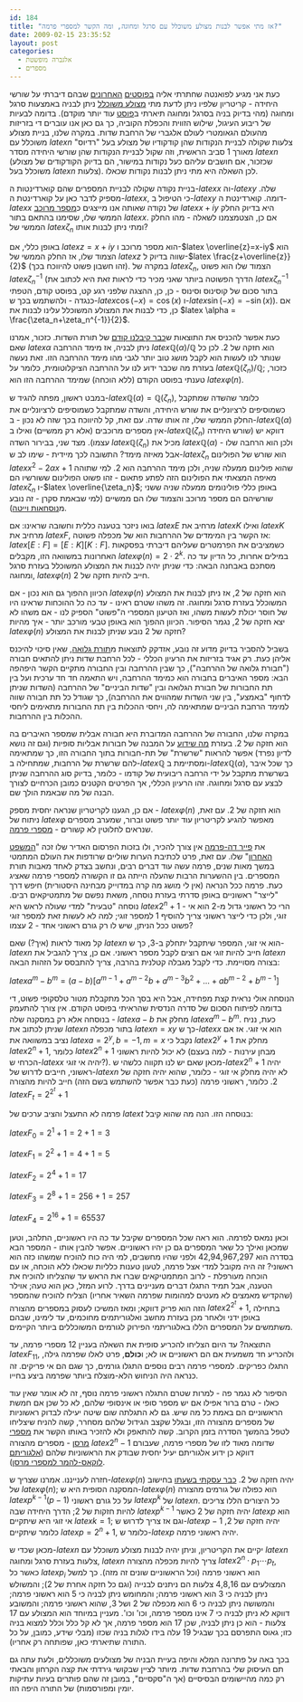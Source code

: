 ```yaml
---
id: 184
title: "אז מתי אפשר לבנות מצולע משוכלל עם סרגל ומחוגה, ומה הקשר למספרי פרמה?"
date: 2009-02-15 23:35:52
layout: post
categories: 
  - אלגברה מופשטת
  - מספרים
---
```

כעת אני מגיע לפואנטה שחתרתי אליה <a href="http://www.gadial.net/?p=182">בפוסטים</a> <a href="http://www.gadial.net/?p=183">האחרונים</a> שבהם דיברתי על שורשי היחידה - קריטריון שלפיו ניתן לדעת מתי <a href="http://he.wikipedia.org/wiki/%D7%9E%D7%A6%D7%95%D7%9C%D7%A2_%D7%9E%D7%A9%D7%95%D7%9B%D7%9C%D7%9C">מצולע משוכלל</a> ניתן לבניה באמצעות סרגל ומחוגה (מהי בדיוק בניה בסרגל ומחוגה תיארתי ב<a href="http://www.gadial.net/?p=176">פוסט</a> עוד יותר מוקדם). בדומה לבעיות של ריבוע העיגול, שילוש הזווית והכפלת הקוביה, כך גם כאן אנו עוברים די בזריזות מהעולם הגאומטרי לעולם אלגברי של הרחבת שדות. במקרה שלנו, בניית מצולע משוכלל עם $latex n$ צלעות שקולה לבניית הנקודות שהן קודקודיו של מצולע בעל "רדיוס" מאורך 1 סביב הראשית, וזה שקול לבניית הנקודות שהן שורשי היחידה מסדר $latex n$ (שכזכור, אם חושבים עליהם כעל נקודות במישור, הם בדיוק הקודקודים של מצולע משוכלל בעל $latex n$ צלעות). לכן השאלה היא מתי ניתן לבנות נקודות שכאלו.

בניית נקודה שקולה לבניית המספרים שהם קוארדינטות ה-$latex x$ וה-$latex y$ שלה. מספיק לדבר כאן על קוארדינטת ה-$latex x$, כי הטיפול ב-$latex y$ דומה. קוארדינטת ה-$latex x$ של נקודה שאותה אנו מייצגים כ<a href="http://he.wikipedia.org/wiki/%D7%9E%D7%A1%D7%A4%D7%A8_%D7%9E%D7%A8%D7%95%D7%9B%D7%91">מספר מרוכב</a> $latex x+iy$ היא בדיוק החלק הממשי שלו, שסימנו בהתאם בתור $latex x$. אם כן, הצטמצמנו לשאלה - מהו החלק הממשי של $latex \zeta_n$ ומתי ניתן לבנות אותו?

באופן כללי, אם $latex z=x+iy$ הוא מספר מרוכב ו-$latex \overline{z}=x-iy$ הוא הצמוד שלו, אז החלק הממשי של $latex z$ שווה בדיוק ל-$latex \frac{z+\overline{z}}{2}$ (זהו חשבון פשוט להיווכח בכך). במקרה של $latex \zeta_n$, הצמוד שלו הוא פשוט $latex \zeta_n^{-1}$ (הדרך הפשוטה ביותר שאני מכיר כדי לראות זאת היא לכתוב את $latex \zeta_n^{-1}$ בתור סכום של קוסינוס וסינוס - כן, כן, ההצגה שלפני רגע קט, בפוסט קודם, הטפתי כנגדה - ולהשתמש בכך ש-$latex \cos(-x)=\cos(x)$ ו-$latex \sin(-x)=-\sin(x)$). אם כן, כדי לבנות את המצולע המשוכלל עלינו לבנות את $latex \alpha = \frac{\zeta_n+\zeta_n^{-1}}{2}$.

כעת אפשר להכניס את התוצאות ש<a href="http://www.gadial.net/?p=180">כבר קיבלנו קודם</a> של תורת השדות. כזכור, אמרנו שאם $latex \alpha$ ניתן לבניה, אז מימד ההרחבה $latex \mathbb{Q}(\alpha)/\mathbb{Q}$ הוא חזקה של 2. לכן כל שנותר לנו לעשות הוא לקבל מושג טוב יותר לגבי מהו מימד ההרחבה הזו. זאת נעשה בעזרת מה שכבר ידוע לנו על ההרחבה הציקלוטומית, כלומר על $latex \mathbb{Q}(\zeta_n)/\mathbb{Q}$; כזכור, טענתי בפוסט הקודם (ללא הוכחה) שמימד ההרחבה הזו הוא $latex \varphi(n)$.

במבט ראשון, מפתה להגיד ש-$latex \mathbb{Q}(\alpha)=\mathbb{Q}(\zeta_n)$, כלומר שהשדה שמתקבל כשמוסיפים לרציונליים את שורש היחידה, והשדה שמתקבל כשמוסיפים לרציונליים את החלק הממשי שלו, זה אותו שדה. עם זאת, קל להיווכח בכך שזה לא נכון - ב-$latex \mathbb{Q}(\alpha)$ אין מספרים מרוכבים (אלא רק ממשיים) ואילו ב-$latex \mathbb{Q}(\zeta_n)$ דווקא יש (שורש היחידה עצמו). מצד שני, בבירור השדה $latex \mathbb{Q}(\zeta_n)$ מכיל את $latex \mathbb{Q}(\alpha)$ ולכן הוא הרחבה שלו - אבל מאיזה מימד? התשובה לכך מיידית - שימו לב ש-$latex \zeta_n$ הוא שורש של הפולינום $latex x^2-2\alpha x+1$ שהוא פולינום ממעלה שניה, ולכן מימד ההרחבה הוא 2. למי שתוהה מאיפה המצאתי את הפולינום הזה לפתע פתאום - זהו פשוט הפולינום ששורשיו הם $latex \zeta_n$ ו-$latex \overline{\zeta_n}$; באופן כללי פולינומים ממעלה שניה ששני שורשיהם הם מספר מרוכב והצמוד שלו הם ממשיים (למי שבאמת סקרן - זה נובע מ<a href="http://en.wikipedia.org/wiki/Vi%C3%A8te%27s_formulas">נוסחאות וייטה</a>).

בואו ניזכר בטענה כללית וחשובה שראינו: אם $latex E$ מרחיב את $latex K$ ואילו $latex K$ מרחיב את $latex F$, אז הקשר בין המימדים של ההרחבות הוא של מכפלה פשוטה: $latex [E:F]=[E:K][K:F]$. כשמציבים את הפרמטרים שעליהם דיברתי בפסקאות האחרונות במשוואה הזו, מקבלים $latex \varphi(n)=2\cdot 2^k$. במילים אחרות, כל הדיון עד כה מסתכם באבחנה הבאה: כדי שניתן יהיה לבנות את המצולע המשוכלל בעזרת סרגל ומחוגה, $latex \varphi(n)$ חייב להיות חזקה של 2.

הכיוון ההפוך גם הוא נכון - אם $latex \varphi(n)$ הוא חזקה של 2, אז ניתן לבנות את המצולע המשוכלל בעזרת סרגל ומחוגה. זה משהו שטרם ראינו - עד כה כל ההוכחות שראינו היו של חוסר יכולת לעשות משהו, ואז הטיעון המספרי ה"פשוט" הספיק לנו - אם משהו לא יצא חזקה של 2, נגמר הסיפור. הכיוון ההפוך הוא באופן טבעי מורכב יותר - איך מהיות $latex \varphi(n)$ חזקה של 2 נובע שניתן לבנות את המצולע?

בשביל להסביר בדיוק מדוע זה נובע, אזדקק לתוצאות מ<a href="http://he.wikipedia.org/wiki/%D7%AA%D7%95%D7%A8%D7%AA_%D7%92%D7%9C%D7%95%D7%90%D7%94">תורת גלואה</a>, שאין סיכוי להיכנס אליהן כעת. רק אגיד בזריזות את הרעיון הכללי - לכל הרחבת שדות ניתן להתאים חבורה ("חבורת גלואה של ההרחבה"), כך שבין ההרחבה ובין החבורה מתקיים הקשר היפהפה הבא: מספר האיברים בחבורה הוא כמימד ההרחבה, ויש התאמה חד חד ערכית ועל בין תת החבורות של חבורת הגלואה ובין "שדות הביניים" של ההרחבה (השדות שניתן לדחוף "באמצע", בין שני השדות שמהווים את ההרחבה), כך שגודל כל תת חבורה שווה למימד הרחבת הביניים שמתאימה לה, ויחסי ההכלות בין תת החבורות מתאימים ליחסי ההכלות בין ההרחבות.

במקרה שלנו, החבורה של ההרחבה המדוברת היא חבורה אבלית שמספר האיברים בה הוא חזקה של 2. בעזרת <a href="http://he.wikipedia.org/wiki/%D7%9E%D7%A9%D7%A4%D7%98_%D7%94%D7%9E%D7%99%D7%95%D7%9F_%D7%9C%D7%97%D7%91%D7%95%D7%A8%D7%95%D7%AA_%D7%90%D7%91%D7%9C%D7%99%D7%95%D7%AA_%D7%A0%D7%95%D7%A6%D7%A8%D7%95%D7%AA_%D7%A1%D7%95%D7%A4%D7%99%D7%AA#.D7.9E.D7.A9.D7.A4.D7.98_.D7.94.D7.9E.D7.99.D7.95.D7.9F">מה שידוע</a> על המבנה של חבורות אבליות סופיות (וגם זה נושא לדיון נפרד) אפשר להראות "שרשרת" של תת-חבורות בתוך החבורה הזו, כך שמתאימה להם שרשרת של הרחבות, שמתחילה ב-$latex \mathbb{Q}$ ומסתיימת ב-$latex \mathbb{Q}(\alpha)$, כך שכל איבר בשרשרת מתקבל על ידי הרחבה ריבועית של קודמו - כלומר, בדיוק סוג ההרחבה שניתן לבצע עם סרגל ומחוגה. זהו הרעיון הכללי, אך הפרטים הקטנים כמובן הכרחיים לצורך הבנה של מה שבאמת הולך שם.

אם כן, הגענו לקריטריון שנראה יחסית מספק - $latex \varphi(n)$ הוא חזקה של 2. עם זאת, ניתוח של $latex \varphi$ מאפשר להגיע לקריטריון עוד יותר פשוט וברור, שמערב מספרים שנראים לחלוטין לא קשורים - <a href="http://he.wikipedia.org/wiki/%D7%9E%D7%A1%D7%A4%D7%A8_%D7%A4%D7%A8%D7%9E%D7%94">מספרי פרמה</a>.

את <a href="http://he.wikipedia.org/wiki/%D7%A4%D7%99%D7%99%D7%A8_%D7%93%D7%94_%D7%A4%D7%A8%D7%9E%D7%94">פייר דה-פרמה</a> אין צורך להכיר, ולו בזכות הפרסום האדיר שלו זכה "<a href="http://he.wikipedia.org/wiki/%D7%94%D7%9E%D7%A9%D7%A4%D7%98_%D7%94%D7%90%D7%97%D7%A8%D7%95%D7%9F_%D7%A9%D7%9C_%D7%A4%D7%A8%D7%9E%D7%94">המשפט האחרון</a>" שלו. עם זאת, פרט לכתיבת הערות שוליים שרודפות את העולם המתמטי במשך מאות שנים, פרמה עשה עוד דברים רבים, ונחשב בצדק לאחד מאבות תורת המספרים. בין ההשערות הרבות שהעלה הייתה גם זו הקשורה למספרי פרמה שאציג כעת. פרמה ככל הנראה (אין לי מושג מה קרה במדוייק מבחינה היסטורית) חיפש דרך "לייצר" ראשוניים באופן סדרתי בעזרת נוסחה, משאת נפשם של מתמטיקאים רבים. נוסחה "טבעית" למדי שעולה לראש היא $latex 2^n+1$ - הרי כל ראשוני גדול מ-2 הוא אי זוגי, ולכן כדי לייצר ראשוני צריך להוסיף 1 למספר זוגי; למה לא לעשות זאת למספר זוגי פשוט ככל הניתן, שיש לו רק גורם ראשוני אחד - 2 עצמו?

קל מאוד לראות (איך?) שאם $latex n$ הוא אי זוגי, המספר שיתקבל יתחלק ב-3, כך ש-$latex n$ חייב להיות זוגי אם רוצים לקבל מספר ראשוני. אם כן, צריך להגביל את $latex n$ בצורה מסויימת. כדי לקבל מגבלה קטלנית בהרבה, צריך להתבסס על הזהות הבאה:

$latex a^{m}-b^{m}=\left(a-b\right)\left[a^{m-1}+a^{m-2}b+a^{m-3}b^{2}+\dots+ab^{m-2}+b^{m-1}\right]$

הנוסחה אולי נראית קצת מפחידה, אבל היא בסך הכל מתקבלת מטור טלסקופי פשוט, די בדומה לפיתוח הסכום של סדרה הנדסית שהראיתי בפוסט הקודם. אין צורך להתעמק בנוסחה אלא רק במסקנה שלה - $latex a-b$ מחלק את $latex a^m-b^m$. כעת, נניח שניתן לכתוב את $latex n$ בתור מכפלה $latex n=xy$ כך ש-$latex x$ הוא אי זוגי. אז אם נציב במשוואה את $latex a=2^y,b=-1,m=x$ נקבל כי $latex 2^y+1$ מחלק את $latex 2^n+1$, כלומר $latex 2^n+1$ לא יכול להיות ראשוני (מבחן עירנות - למה בעצם הכרחי ש-$latex x$ יהיה אי זוגי?). מכאן שאם יש לנו תקווה כלשהי ש-$latex 2^n+1$ יהיה ראשוני, חייבים לדרוש של-$latex n$ לא יהיה מחלק אי זוגי - כלומר, שהוא יהיה חזקה של 2. כלומר, ראשוני פרמה (כעת כבר אפשר להשתמש בשם הזה) חייב להיות מהצורה $latex F_t=2^{2^t}+1$

פרמה לא התעצל והציב ערכים של $latex t$ בנוסחה הזו. הנה מה שהוא קיבל:

$latex F_0=2^1+1=2+1=3$

$latex F_1=2^2+1=4+1=5$

$latex F_2=2^4+1=17$

$latex F_3=2^8+1=256+1=257$

$latex F_4=2^{16}+1=65537$

וכאן נמאס לפרמה. הוא ראה שכל המספרים שקיבל עד כה היו ראשוניים, התלהב, וטען שמכאן ואילך כל שאר המספרים גם כן יהיו ראשוניים. אפשר להבין אותו - המספר הבא בסדרה הוא 42,94,967,297 ולפני שהיו מחשבים, למי היה כוח להוכיח שמשהו כזה הוא ראשוני? זה היה מקובל למדי אצל פרמה, לטעון טענות כלליות שכאלו ללא הוכחה, או עם הוכחה מעורפלת - לרוב המתמטיקאים שברו את הראש עד שהצליחו להוכיח את הטענה, אבל תמיד התגלו דברים מעניינים בדרך. לרוע המזל, כאן הוא טעה; אוילר (שהקדיש מאמצים לא מעטים למהומות שפרמה השאיר אחריו) הצליח להוכיח שהמספר הזה הוא פריק דווקא; ומאז המשיכו לעסוק במספרים מהצורה $latex 2^{2^t}+1$, בתחילה באופן ידני ולאחר מכן בעזרת מחשב ואלגוריתמים מחוכמים, עד לימינו, שבהם משתמשים על המספרים הללו באלגוריתמי הפירוק לגורמים המשוכללים ביותר הקיימים.

התוצאה? עד היום הצליחו להכריע סופית את השאלה בעניין 12 מספרי פרמה, עד $latex F_{11}$, ולהכריע חד משמעית אם הם ראשוניים או לא; ו<strong>כולם</strong>, פרט לאלו שפרמה גילה, התגלו כפריקים. למספרי פרמה רבים נוספים התגלו גורמים, כך שגם הם אי פריקים. זה כנראה היה הניחוש הלא-מוצלח ביותר שפרמה ביצע בחייו.

הסיפור לא נגמר פה - למרות שטרם התגלה ראשוני פרמה נוסף, זה לא אומר שאין עוד כאלו - טרם ברור אפילו אם יש מספר סופי או אינסופי שלהם, לא כל שכן אם חמשת הראשוניים הם באמת כל מה שיש. גם לא התגלתה שום שיטה יעילה לבדוק ראשוניות של מספרים מהצורה הזו, ובגלל שקצב הגידול שלהם מסחרר, קשה להניח שיצליחו לטפל בהמשך הסדרה בזמן הקרוב. קשה להתאפק ולא להזכיר באותו הקשר את <a href="http://he.wikipedia.org/wiki/%D7%9E%D7%A1%D7%A4%D7%A8_%D7%9E%D7%A8%D7%A1%D7%9F">מספרי מרסן</a> - מספרים מהצורה $latex 2^n-1$ שדומה מאוד לזו של מספרי פרמה, שעבורם דווקא כן ידוע אלגוריתם יעיל יחסית שבודק את הראשוניות שלהם (<a href="http://he.wikipedia.org/wiki/%D7%9E%D7%91%D7%97%D7%9F_%D7%9C%D7%95%D7%A7%D7%90%D7%A1-%D7%9C%D7%94%D7%9E%D7%A8_%D7%9C%D7%9E%D7%A1%D7%A4%D7%A8%D7%99_%D7%9E%D7%A8%D7%A1%D7%9F">אלגוריתם לוקאס-להמר למספרי מרסן</a>).

חזרה לענייננו. אמרנו שצריך ש-$latex \varphi(n)$ יהיה חזקה של 2. <a href="http://www.gadial.net/?p=166">כבר עסקתי בשעתו</a> בחישוב של $latex \varphi(n)$; המסקנה הסופית היא ש-$latex \varphi(n)$ הוא כפולה של גורמים מהצורה $latex p^{k-1}(p-1)$ על כל גורם ראשוני $latex p^k$ של $latex n$. כל היצורים הללו צריכים להיות חזקות של 2; הדרך היחידה שבה $latex p^{k-1}$ יהיה חזקה של 2 כאשר $latex p$ הוא אי זוגי היא שיתקיים $latex k=1$; וגם אז צריך לדרוש ש-$latex p-1$ יהיה חזקה של 2, כלומר שיתקיים $latex p=2^n+1$, כלומר ש-$latex p$ יהיה ראשוני פרמה.

מכאן שכדי ש-$latex n$ יקיים את הקריטריון, וניתן יהיה לבנות מצולע משוכלל עם $latex n$ צלעות בעזרת סרגל ומחוגה, $latex n$ צריך להיות מכפלה מהצורה $latex 2^n\cdot p_1\cdots p_t$, כאשר כל $latex p_i$ הוא ראשוני פרמה (וכל הראשוניים שונים זה מזה). כך למשל המצולעים עם 4,8,16 צלעות הם ניתנים לבנייה (וגם כל חזקה אחרת של 2); והמשולש ניתן לבניה כי 3 הוא ראשוני פרמה; והמחומש ניתן לבניה כי 5 הוא ראשוני פרמה; והמשושה ניתן לבניה כי 6 הוא מכפלה של 2 ושל 3, שהוא ראשוני פרמה; והמשובע דווקא לא ניתן לבניה כי 7 אינו מספר פרמה, וכו' וכו'. מעניין במיוחד הוא המצולע עם 17 צלעות - הוא כן ניתן לבניה, שכן 17 הוא מספר פרמה, אך לא קל כלל וכלל למצוא בניה כזו; גאוס התפרסם בכך שבגיל 19 עלה בידו לגלות בניה שכזו (מבלי שידע, כמובן, על כל התורה שתיארתי כאן, שפותחה רק אחריו).

בכך באה על פתרונה המלא והיפה בעיית הבניה של מצולעים משוכללים, ולעת עתה גם תם העיסוק שלי בהרחבת שדות. מיותר לציין שבקושי גירדתי את קצה הקרחון והבאתי רק כמה מהיישומים הבסיסיים (אך ה"סקסיים", במובן זה שהם פותרים בעיות עתיקות יומין ומפורסמות) של התורה היפה הזו.
